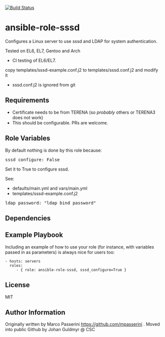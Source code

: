 [![Build Status](https://travis-ci.org/CSC-IT-Center-for-Science/ansible-role-sssd.svg?branch=master)](https://travis-ci.org/CSC-IT-Center-for-Science/ansible-role-sssd)

ansible-role-sssd
=========

Configures a Linux server to use sssd and LDAP for system authentication.

Tested on EL6, EL7, Gentoo and Arch

 - CI testing of EL6/EL7. 

copy templates/sssd-example.conf.j2 to templates/sssd.conf.j2 and modify it
 - sssd.conf.j2 is ignored from git

Requirements
------------

 - Certificate needs to be from TERENA (so _probably_ others or TERENA3 does not work)
  - This should be configurable. PRs are welcome.

Role Variables
--------------

By default nothing is done by this role because:
<pre>
sssd_configure: False
</pre>

Set it to True to configure sssd.

See:
 - defaults/main.yml and vars/main.yml
 - templates/sssd-example.conf.j2

<pre>
ldap_password: "ldap_bind_password"
</pre>
Dependencies
------------


Example Playbook
----------------

Including an example of how to use your role (for instance, with variables passed in as parameters) is always nice for users too:

    - hosts: servers
      roles:
         - { role: ansible-role-sssd, sssd_configure=True }

License
-------

MIT

Author Information
------------------

Originally written by Marco Passerini https://github.com/mpasserini . Moved into public Github by Johan Guldmyr @ CSC
